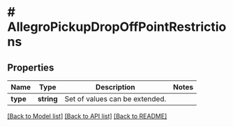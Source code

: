 # # AllegroPickupDropOffPointRestrictions

## Properties

Name | Type | Description | Notes
------------ | ------------- | ------------- | -------------
**type** | **string** | Set of values can be extended. |

[[Back to Model list]](../../README.md#models) [[Back to API list]](../../README.md#endpoints) [[Back to README]](../../README.md)
